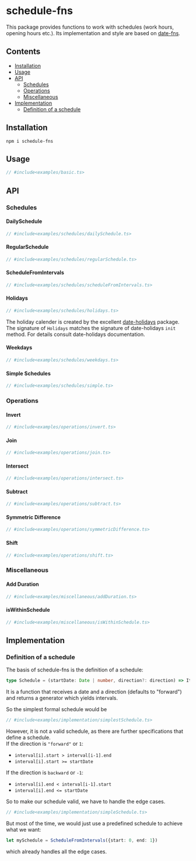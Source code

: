 # schedule-fns

This package provides functions to work with schedules (work hours, opening hours etc.).
Its implementation and style are based on [date-fns](https://github.com/date-fns/date-fns).

## Contents
* [Installation](#installation)
* [Usage](#usage)
* [API](#api)
    * [Schedules](#schedules)
    * [Operations](#operations)
    * [Miscellaneous](#miscellaneous)
* [Implementation](#implementation)
   * [Definition of a schedule](#definition-of-a-schedule)

## Installation

    npm i schedule-fns
    
## Usage

```typescript
// #include<examples/basic.ts>
```

## API
### Schedules
#### DailySchedule

```typescript
// #include<examples/schedules/dailySchedule.ts>
```

#### RegularSchedule
```typescript
// #include<examples/schedules/regularSchedule.ts> 
```

#### ScheduleFromIntervals

```typescript
// #include<examples/schedules/scheduleFromIntervals.ts> 
```

#### Holidays
```typescript
// #include<examples/schedules/holidays.ts> 
```

The holiday calender is created by the excellent [date-holidays](https://github.com/commenthol/date-holidays) package.
The signature of `Holidays` matches the signature of date-holidays `init` method. For details consult date-holidays documentation.

#### Weekdays
```typescript
// #include<examples/schedules/weekdays.ts> 
```

#### Simple Schedules
```typescript
// #include<examples/schedules/simple.ts> 
```

### Operations
#### Invert
```typescript
// #include<examples/operations/invert.ts> 
```
#### Join
```typescript
// #include<examples/operations/join.ts> 
```

#### Intersect
```typescript
// #include<examples/operations/intersect.ts> 
```

#### Subtract
```typescript
// #include<examples/operations/subtract.ts> 
```

#### Symmetric Difference
```typescript
// #include<examples/operations/symmetricDifference.ts> 
```

#### Shift
```typescript
// #include<examples/operations/shift.ts> 
```

### Miscellaneous
#### Add Duration
```typescript
// #include<examples/miscellaneous/addDuration.ts> 
```
#### isWithinSchedule
```typescript
// #include<examples/miscellaneous/isWithinSchedule.ts> 
```

## Implementation
### Definition of a schedule
The basis of schedule-fns is the definition of a schedule:

```typescript
type Schedule = (startDate: Date | number, direction?: direction) => IterableIterator<Interval>
```

It is a function that receives a date and a direction (defaults to "forward") and returns a generator which yields intervals.

So the simplest formal schedule would be

```typescript
// #include<examples/implementation/simplestSchedule.ts> 
```

However, it is not a valid schedule, as there are further specifications that define a schedule.<br/> 
If the direction is ``"forward"`` or ``1``:
  * ``interval[i].start > interval[i-1].end``
  * ``interval[i].start >= startDate``
  
If the direction is ``backward`` or ``-1``:
  * ``interval[i].end < interval[i-1].start``
  * ``interval[i].end <= startDate``
  
So to make our schedule valid, we have to handle the edge cases.

```typescript
// #include<examples/implementation/simpleSchedule.ts> 
```

But most of the time, we would just use a predefined schedule to achieve what 
we want:

```typescript
let mySchedule = ScheduleFromIntervals({start: 0, end: 1})
```

which already handles all the edge cases.